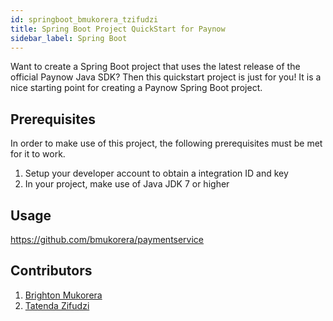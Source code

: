 ```yaml
---
id: springboot_bmukorera_tzifudzi
title: Spring Boot Project QuickStart for Paynow
sidebar_label: Spring Boot
---
```


Want to create a Spring Boot project that uses the latest release of the official Paynow Java SDK? Then this quickstart project is just for you! It is a nice starting point for creating a Paynow Spring Boot project.

## Prerequisites

In order to make use of this project, the following prerequisites must be met for it to work.

1. Setup your developer account to obtain a integration ID and key
1. In your project, make use of Java JDK 7 or higher

## Usage

https://github.com/bmukorera/paymentservice

## Contributors

1. [Brighton Mukorera](https://github.com/bmukorera)
1. [Tatenda Zifudzi](https://github.com/tzifudzi)